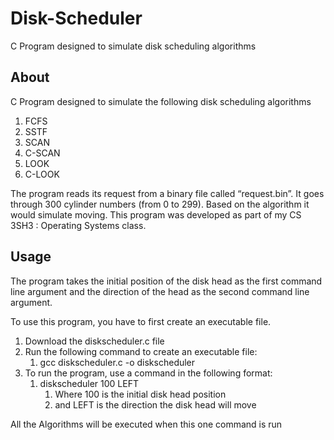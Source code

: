 # Disk-Scheduler
C Program designed to simulate disk scheduling algorithms

## About
C Program designed to simulate the following disk scheduling algorithms

1. FCFS 
2. SSTF
3. SCAN
4. C-SCAN
5. LOOK
6. C-LOOK

The program reads its request from a binary file called “request.bin”. It goes through 300 cylinder numbers (from 0 to 299). Based on the algorithm it would simulate moving. This program was developed as part of my CS 3SH3 : Operating Systems class.

## Usage
The program takes the initial position of the disk head as the first command line argument and the direction of the head as the second command line argument. 

To use this program, you have to first create an executable file. 

1. Download the diskscheduler.c file 
2. Run the following command to create an executable file:
    1. gcc diskscheduler.c -o diskscheduler
3. To run the program, use a command in the following format:
    1. diskscheduler 100 LEFT
        1. Where 100 is the initial disk head position 
        2. and LEFT is the direction the disk head will move 
        

All the Algorithms will be executed when this one command is run

